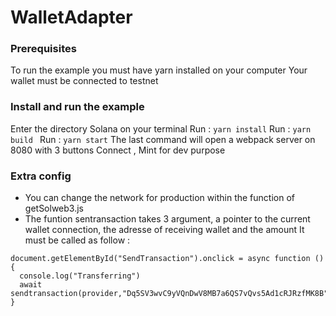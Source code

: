 # WalletAdapter

### Prerequisites 
To run the example you must have yarn installed on your computer
Your wallet must be connected to testnet
### Install and run the example  
Enter the directory Solana on your terminal 
Run : ``` yarn install ```
Run : ``` yarn build  ```
Run : ``` yarn start ```
The last command will open a webpack server on 8080 with 3 buttons Connect , Mint for dev purpose 
 
 ### Extra config 
- You can change the network for production within the function of getSolweb3.js 
- The funtion sentransaction takes 3 argument, a pointer to the current wallet connection,  the adresse of receiving wallet and the amount 
It must be called as follow :  
 ```JS
 document.getElementById("SendTransaction").onclick = async function () {
   console.log("Transferring")
   await sendtransaction(provider,"Dq5SV3wvC9yVQnDwV8MB7a6QS7vQvs5Ad1cRJRzfMK8B",1) 
}
 ```